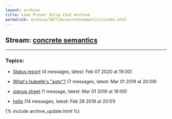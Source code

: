 ```yaml
---
layout: archive
title: Lean Prover Zulip Chat Archive
permalink: archive/187724concretesemantics/index.html
---
```


## Stream: [concrete semantics](https://leanprover-community.github.io/archive/187724concretesemantics/index.html)
---

### Topics:

* [Status report](74337Statusreport.html) (4 messages, latest: Feb 07 2020 at 19:00)

* [What's Isabelle's "auto"?](44646WhatsIsabellesauto.html) (7 messages, latest: Mar 01 2019 at 20:09)

* [signup sheet](53008signupsheet.html) (1 message, latest: Mar 01 2019 at 19:00)

* [hello](47413hello.html) (14 messages, latest: Feb 28 2019 at 20:51)


{% include archive_update.html %}
